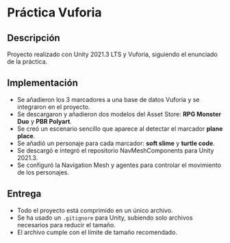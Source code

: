 # Práctica Vuforia

## Descripción

Proyecto realizado con Unity 2021.3 LTS y Vuforia, siguiendo el enunciado de la práctica.

## Implementación

- Se añadieron los 3 marcadores a una base de datos Vuforia y se integraron en el proyecto.  
- Se descargaron y añadieron dos modelos del Asset Store: **RPG Monster Duo** y **PBR Polyart**.  
- Se creó un escenario sencillo que aparece al detectar el marcador **plane place**.  
- Se añadió un personaje para cada marcador: **soft slime** y **turtle code**.  
- Se descargó e integró el repositorio NavMeshComponents para Unity 2021.3.  
- Se configuró la Navigation Mesh y agentes para controlar el movimiento de los personajes.  

## Entrega

- Todo el proyecto está comprimido en un único archivo.  
- Se ha usado un `.gitignore` para Unity, subiendo solo archivos necesarios para reducir el tamaño.  
- El archivo cumple con el límite de tamaño recomendado.
